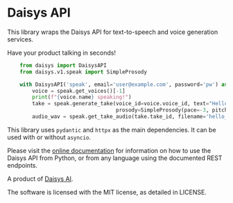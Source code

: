 # Daisys API

This library wraps the Daisys API for text-to-speech and voice generation services.

Have your product talking in seconds!


```python
    from daisys import DaisysAPI
    from daisys.v1.speak import SimpleProsody

    with DaisysAPI('speak', email='user@example.com', password='pw') as speak:
        voice = speak.get_voices()[-1]
        print(f"{voice.name} speaking!")
        take = speak.generate_take(voice_id=voice.voice_id, text="Hello there, I am Daisys!",
                                   prosody=SimpleProsody(pace=-3, pitch=2, expression=10))
        audio_wav = speak.get_take_audio(take.take_id, filename='hello_daisys.wav')
```

This library uses `pydantic` and `httpx` as the main dependencies.  It can be
used with or without ``asyncio``.

Please visit the [online documentation](https://daisys-ai.github.io/daisys-api-python/)
for information on how to use the Daisys API from Python, or from any language using the
documented REST endpoints.

A product of [Daisys AI](https://daisys.ai).

The software is licensed with the MIT license, as detailed in LICENSE.
